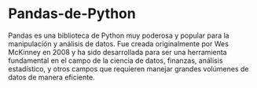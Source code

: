 # Pandas-de-Python
Pandas es una biblioteca de Python muy poderosa y popular para la manipulación y análisis de datos. Fue creada originalmente por Wes McKinney en 2008 y ha sido desarrollada para ser una herramienta fundamental en el campo de la ciencia de datos, finanzas, análisis estadístico, y otros campos que requieren manejar grandes volúmenes de datos de manera eficiente.
